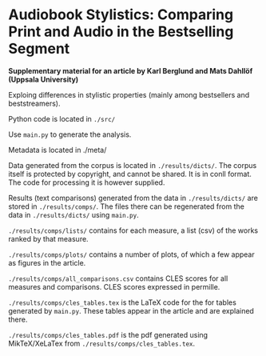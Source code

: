 # Audiobook Stylistics: Comparing Print and Audio in the Bestselling Segment

**Supplementary material for an article by Karl Berglund and Mats Dahllöf (Uppsala University)**

Exploing differences in stylistic properties (mainly among bestsellers and beststreamers).

Python code is located in `./src/` 

Use `main.py` to generate the analysis.
    
Metadata is located in ./meta/

Data generated from the corpus is located in `./results/dicts/`. The corpus itself is
protected by copyright, and cannot be shared. It is in conll format. The code for
processing it is however supplied.

Results (text comparisons) generated from the data in `./results/dicts/` are stored in
`./results/comps/`. The files there can be regenerated from the data in `./results/dicts/`
using `main.py`.

`./results/comps/lists/` contains for each measure, a list (csv) of the works ranked by that measure.

`./results/comps/plots/` contains a number of plots, of which a few appear as figures in the article.

`./results/comps/all_comparisons.csv` contains CLES scores for all measures and
comparisons. CLES scores expressed in permille.

`./results/comps/cles_tables.tex` is the LaTeX code for the for tables generated by `main.py`. These tables appear in the article and are explained there.

`./results/comps/cles_tables.pdf` is the pdf generated using MikTeX/XeLaTex 
from `./results/comps/cles_tables.tex`.



